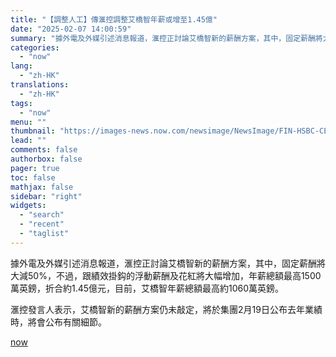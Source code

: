 ```yaml
---
title: "【調整人工】傳滙控調整艾橋智年薪或增至1.45億"
date: "2025-02-07 14:00:59"
summary: "據外電及外媒引述消息報道，滙控正討論艾橋智新的薪酬方案，其中，固定薪酬將大減50%，不過，跟績效掛鈎..."
categories:
  - "now"
lang:
  - "zh-HK"
translations:
  - "zh-HK"
tags:
  - "now"
menu: ""
thumbnail: "https://images-news.now.com/newsimage/NewsImage/FIN-HSBC-CEO-250207-1310.jpg"
lead: ""
comments: false
authorbox: false
pager: true
toc: false
mathjax: false
sidebar: "right"
widgets:
  - "search"
  - "recent"
  - "taglist"
---
```


據外電及外媒引述消息報道，滙控正討論艾橋智新的薪酬方案，其中，固定薪酬將大減50%，不過，跟績效掛鈎的浮動薪酬及花紅將大幅增加，年薪總額最高1500萬英鎊，折合約1.45億元，目前，艾橋智年薪總額最高約1060萬英鎊。

滙控發言人表示，艾橋智新的薪酬方案仍未敲定，將於集團2月19日公布去年業績時，將會公布有關細節。

[now](https://news.now.com/home/technology/player?newsId=592744)
